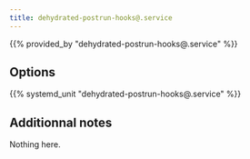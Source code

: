 ```yaml
---
title: dehydrated-postrun-hooks@.service
---
```


{{% provided_by "dehydrated-postrun-hooks@.service" %}}

## Options

{{% systemd_unit "dehydrated-postrun-hooks@.service" %}}

## Additionnal notes

Nothing here.